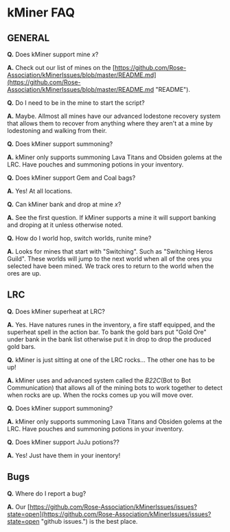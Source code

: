 # kMiner FAQ #

## GENERAL ##

**Q.** Does kMiner support mine *x*?

**A.** Check out our list of mines on the [https://github.com/Rose-Association/kMinerIssues/blob/master/README.md](https://github.com/Rose-Association/kMinerIssues/blob/master/README.md "README").


**Q.** Do I need to be in the mine to start the script?

**A.** Maybe. Allmost all mines have our advanced lodestone recovery system that allows them to recover from anything where they aren't at a mine by lodestoning and walking from their.

**Q.** Does kMiner support summoning?

**A.** kMiner only supports summoning Lava Titans and Obsiden golems at the LRC. Have pouches and summoning potions in your inventory.

**Q.** Does kMiner support Gem and Coal bags?

**A.** Yes! At all locations.

**Q.** Can kMiner bank and drop at mine *x*?

**A.** See the first question. If kMiner supports a mine it will support banking and droping at it unless otherwise noted.

**Q.** How do I world hop, switch worlds, runite mine?

**A.** Looks for mines that start with "Switching". Such as "Switching Heros Guild". These worlds will jump to the next world when all of the ores you selected have been mined. We track ores to return to the world when the ores are up.


## LRC ##


**Q.** Does kMiner superheat at LRC?

**A.** Yes. Have natures runes in the inventory, a fire staff equipped, and the superheat spell in the action bar. To bank the gold bars put "Gold Ore" under bank in the bank list otherwise put it in drop to drop the produced gold bars.

**Q.** kMiner is just sitting at one of the LRC rocks... The other one has to be up!

**A.** kMiner uses and advanced system called the *B22C*(Bot to Bot Communication) that allows all of the mining bots to work together to detect when rocks are up. When the rocks comes up you will move over.

**Q.** Does kMiner support summoning?

**A.** kMiner only supports summoning Lava Titans and Obsiden golems at the LRC. Have pouches and summoning potions in your inventory.

**Q.** Does kMiner support JuJu potions??

**A.** Yes! Just have them in your inentory!



## Bugs ##

**Q.** Where do I report a bug?

**A.** Our [https://github.com/Rose-Association/kMinerIssues/issues?state=open](https://github.com/Rose-Association/kMinerIssues/issues?state=open "github issues.") is the best place.
